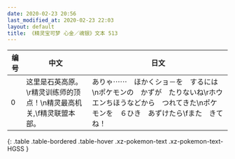 ```yaml
---
date: 2020-02-23 20:56
last_modified_at: 2020-02-23 22:03
layout: default
title: 《精灵宝可梦 心金／魂银》文本 513
---
```

| 编号 | 中文 | 日文 |
| ---- | ---- | ---- |
| 0 | 这里是石英高原。\r精灵训练师的顶点！\n精灵最高机关,\f精灵联盟本部。 | ありゃ⋯⋯　ほかくショ－を　するには\nポケモンの　かずが　たりないね\rホウエンちほうなどから　つれてきた\nポケモンを　６ひき　あずけたら\fまた　きてね！ |
{: .table .table-bordered .table-hover .xz-pokemon-text .xz-pokemon-text-HGSS }